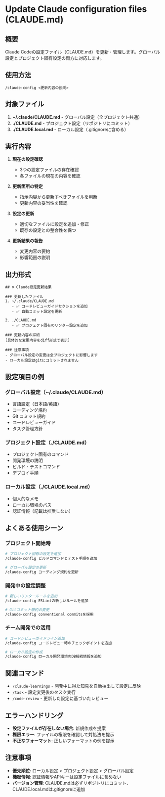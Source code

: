 # Update Claude configuration files (CLAUDE.md)

## 概要
Claude Codeの設定ファイル（CLAUDE.md）を更新・管理します。グローバル設定とプロジェクト固有設定の両方に対応します。

## 使用方法
```
/claude-config <更新内容の説明>
```

## 対象ファイル
1. **~/.claude/CLAUDE.md** - グローバル設定（全プロジェクト共通）
2. **./CLAUDE.md** - プロジェクト設定（リポジトリにコミット）
3. **./CLAUDE.local.md** - ローカル設定（.gitignoreに含める）

## 実行内容
1. **現在の設定確認**
   - 3つの設定ファイルの存在確認
   - 各ファイルの現在の内容を確認

2. **更新箇所の特定**
   - 指示内容から更新すべきファイルを判断
   - 更新内容の妥当性を確認

3. **設定の更新**
   - 適切なファイルに設定を追加・修正
   - 既存の設定との整合性を保つ

4. **更新結果の報告**
   - 変更内容の要約
   - 影響範囲の説明

## 出力形式
```
## ⚙️ Claude設定更新結果

### 更新したファイル
1. ~/.claude/CLAUDE.md
   - ✅ コードレビューガイドセクションを追加
   - ✅ 自動コミット設定を更新

2. ./CLAUDE.md  
   - ✅ プロジェクト固有のリンター設定を追加

### 更新内容の詳細
[具体的な変更内容をdiff形式で表示]

### 注意事項
- グローバル設定の変更は全プロジェクトに影響します
- ローカル設定はgitにコミットされません
```

## 設定項目の例
### グローバル設定（~/.claude/CLAUDE.md）
- 言語設定（日本語/英語）
- コーディング規約
- Git コミット規約
- コードレビューガイド
- タスク管理方針

### プロジェクト設定（./CLAUDE.md）
- プロジェクト固有のコマンド
- 開発環境の説明
- ビルド・テストコマンド
- デプロイ手順

### ローカル設定（./CLAUDE.local.md）
- 個人的なメモ
- ローカル環境のパス
- 認証情報（記載は推奨しない）

## よくある使用シーン

### プロジェクト開始時
```bash
# プロジェクト固有の設定を追加
/claude-config ビルドコマンドとテスト手順を追加

# グローバル設定の更新
/claude-config コーディング規約を更新
```

### 開発中の設定調整
```bash
# 新しいリンタールールを追加
/claude-config ESLintの新しいルールを追加

# Gitコミット規約の変更
/claude-config conventional commitsを採用
```

### チーム開発での活用
```bash
# コードレビューガイドライン追加
/claude-config コードレビュー時のチェックポイントを追加

# ローカル設定の作成
/claude-config ローカル開発環境のDB接続情報を追加
```

## 関連コマンド

- `/claude-learnings` - 開発中に得た知見を自動抽出して設定に反映
- `/task` - 設定変更後のタスク実行
- `/code-review` - 更新した設定に基づいたレビュー

## エラーハンドリング

- **設定ファイルが存在しない場合**: 新規作成を提案
- **権限エラー**: ファイルの権限を確認して対処法を提示
- **不正なフォーマット**: 正しいフォーマットの例を提示

## 注意事項
- **優先順位**: ローカル設定 > プロジェクト設定 > グローバル設定
- **機密情報**: 認証情報やAPIキーは設定ファイルに含めない
- **バージョン管理**: CLAUDE.mdは必ずリポジトリにコミット、CLAUDE.local.mdは.gitignoreに追加